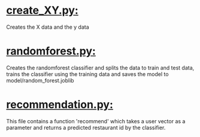 # [create_XY.py:](https://github.com/sosma/recomendations/blob/master/src/create_XY.py)
Creates the X data and the y data

# [randomforest.py:](https://github.com/sosma/recomendations/blob/master/src/randomforest.py)
Creates the randomforest classifier and splits the data to train and test data, trains the classifier using the training data and saves the model to model/random_forest.joblib

# [recommendation.py:](https://github.com/sosma/recomendations/blob/master/src/recommendation.py)
This file contains a function 'recommend' which takes a user vector as a parameter and returns a predicted restaurant id by the classifier.

